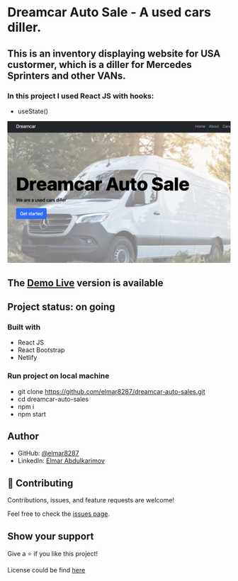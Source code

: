 # Dreamcar Auto Sale - A used cars diller.

## This is an inventory displaying website for USA custormer, which is a diller for Mercedes Sprinters and other VANs.

### In this project I used React JS with hooks:
- useState()

![screenshot](./public/assets/dreamcarsautosales.png)

## The [Demo Live](https://dreamcarsautosales.com/) version is available

## Project status: on going

### Built with

- React JS
- React Bootstrap
- Netlify

### Run project on local machine

- git clone https://github.com/elmar8287/dreamcar-auto-sales.git
- cd dreamcar-auto-sales
- npm i
- npm start

## Author

- GitHub: [@elmar8287](https://github.com/elmar8287)
- LinkedIn: [Elmar Abdulkarimov](https://www.linkedin.com/in/elmar.abdulkarimov/)

## 🤝 Contributing

Contributions, issues, and feature requests are welcome!

Feel free to check the [issues page](https://github.com/elmar8287/dreamcar-auto-sales/issues).

## Show your support

Give a ⭐️ if you like this project!

License could be find [here](https://github.com/elmar8287/dreamcar-auto-sales/blob/dev/LICENSE)
